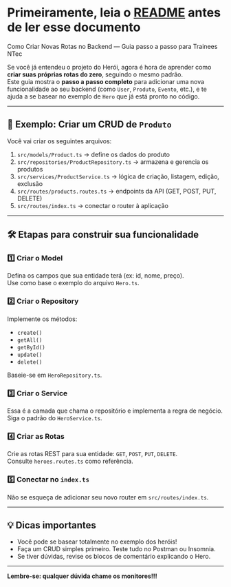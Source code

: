 # Primeiramente, leia o [README](./README.md) antes de ler esse documento

Como Criar Novas Rotas no Backend — Guia passo a passo para Trainees NTec

Se você já entendeu o projeto do Herói, agora é hora de aprender como **criar suas próprias rotas do zero**, seguindo o mesmo padrão.  
Este guia mostra o **passo a passo completo** para adicionar uma nova funcionalidade ao seu backend (como `User`, `Produto`, `Evento`, etc.), e te ajuda a se basear no exemplo de `Hero` que já está pronto no código.

---

## 📌 Exemplo: Criar um CRUD de `Produto`

Você vai criar os seguintes arquivos:

1. `src/models/Product.ts` → define os dados do produto
2. `src/repositories/ProductRepository.ts` → armazena e gerencia os produtos
3. `src/services/ProductService.ts` → lógica de criação, listagem, edição, exclusão
4. `src/routes/products.routes.ts` → endpoints da API (GET, POST, PUT, DELETE)
5. `src/routes/index.ts` → conectar o router à aplicação

---

## 🛠️ Etapas para construir sua funcionalidade

### 1️⃣ Criar o **Model**

Defina os campos que sua entidade terá (ex: id, nome, preço).  
Use como base o exemplo do arquivo `Hero.ts`.

### 2️⃣ Criar o **Repository**

Implemente os métodos:

- `create()`
- `getAll()`
- `getById()`
- `update()`
- `delete()`

Baseie-se em `HeroRepository.ts`.

### 3️⃣ Criar o **Service**

Essa é a camada que chama o repositório e implementa a regra de negócio.  
Siga o padrão do `HeroService.ts`.

### 4️⃣ Criar as **Rotas**

Crie as rotas REST para sua entidade: `GET`, `POST`, `PUT`, `DELETE`.  
Consulte `heroes.routes.ts` como referência.

### 5️⃣ Conectar no `index.ts`

Não se esqueça de adicionar seu novo router em `src/routes/index.ts`.

---

## 💡 Dicas importantes

- Você pode se basear totalmente no exemplo dos heróis!
- Faça um CRUD simples primeiro. Teste tudo no Postman ou Insomnia.
- Se tiver dúvidas, revise os blocos de comentário explicando o Hero.

---

**Lembre-se: qualquer dúvida chame os monitores!!!**
